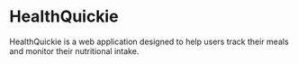 # HealthQuickie
HealthQuickie is a web application designed to help users track their meals and monitor their nutritional intake.
